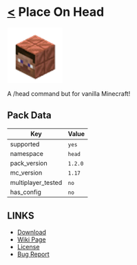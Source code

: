 # [<](../README.md) Place On Head

![alt](pack.png)

A /head command but for vanilla Minecraft!

## Pack Data

| Key                | Value   |
|--------------------|---------|
| supported          | `yes`   |
| namespace          | `head`  |
| pack_version       | `1.2.0` |
| mc_version         | `1.17`  |
| multiplayer_tested | `no`    |
| has_config         | `no`    |

## LINKS

-   [Download](https://www.curseforge.com/minecraft/customization/place-on-head-datapack-edition)
-   [Wiki Page](https://github.com/legopitstop/Datapacks/wiki)
-   [License](https://legopitstop.weebly.com/legopitstops-common-license-v2.html)
-   [Bug Report](https://github.com/legopitstop/Datapacks/issues)
